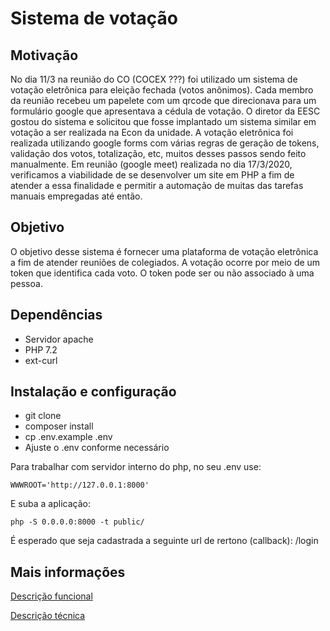# Sistema de votação

## Motivação
No dia 11/3 na reunião do CO (COCEX ???) foi utilizado um sistema de votação eletrônica para eleição fechada (votos anônimos). Cada membro da reunião recebeu um papelete com um qrcode que direcionava para um formulário google que apresentava a cédula de votação. O diretor da EESC gostou do sistema e solicitou que fosse implantado um sistema similar em votação a ser realizada na Econ da unidade. A votação eletrônica foi realizada utilizando google forms com várias regras de geração de tokens, validação dos votos, totalização, etc, muitos desses passos sendo feito manualmente. Em reunião (google meet) realizada no dia 17/3/2020, verificamos a viabilidade de se desenvolver um site em PHP a fim de atender a essa finalidade e permitir a automação de muitas das tarefas manuais empregadas até então.

## Objetivo

O objetivo desse sistema é fornecer uma plataforma de votação eletrônica a fim de atender reuniões de colegiados. A votação ocorre por meio de um token que identifica cada voto. O token pode ser ou não associado à uma pessoa.

## Dependências

* Servidor apache
* PHP 7.2
* ext-curl

## Instalação e configuração

* git clone
* composer install
* cp .env.example .env
* Ajuste o .env conforme necessário

Para trabalhar com servidor interno do php, no seu .env use:

    WWWROOT='http://127.0.0.1:8000'

E suba a aplicação:

    php -S 0.0.0.0:8000 -t public/

É esperado que seja cadastrada a seguinte url de rertono (callback): /login

## Mais informações

[Descrição funcional](doc/descricao_funcional.md)

[Descrição técnica](doc/descricao_tecnica.md)

